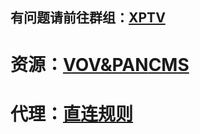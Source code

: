 ## 有问题请前往群组：[XPTV](https://t.me/seeseeni)
# 资源：[VOV&PAN](https://github.com/fangkuia/XPTV/tree/main/VOD)[CMS](https://github.com/fangkuia/XPTV/tree/main/CMS)
# 代理：[直连规则](https://github.com/fangkuia/XPTV/tree/main/X)
